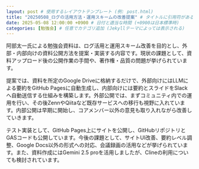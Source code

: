 ```yaml
---
layout: post # 使用するレイアウトテンプレート (例: post.html)
title: "20250508_ログの活用方法・運用スキームの改善提案" # タイトルに引用符がある場合のエスケープ
date: 2025-05-08 12:00:00 +0900 # 日付と適当な時間 (+0900は日本標準時)
categories: [勉強会] # 任意でカテゴリ追加 (Jekyllテーマによっては表示される)
---
```


阿部太一氏による勉強会資料は、ログ活用と運用スキーム改善を目的とし、外部・内部向けの資料公開方法を提案・実装する内容です。現状の課題として、資料アップロード後の公開作業の手間や、著作権・品質の問題が挙げられています。

提案では、資料を所定のGoogle Driveに格納するだけで、外部向けにはLLMによる要約をGitHub Pagesに自動生成し、内部向けには要約とスライドをSlackへ自動送信する仕組みを構築します。外部公開では、まずコミュニティ内での運用を行い、その後ZennやQiitaなど既存サービスへの移行も視野に入れています。内部公開は早期に開始し、コアメンバー以外の意見も取り入れながら改善していきます。

テスト実装として、GitHub Pages上にサイトを公開し、GitHubリポジトリとGASコードも公開しています。今後の課題として、サイトUI改善、要約レベル調整、Google Docs以外の形式への対応、会議録画の活用などが挙げられています。また、資料作成にはGemini 2.5 proを活用しましたが、Clineの利用についても検討されています。
